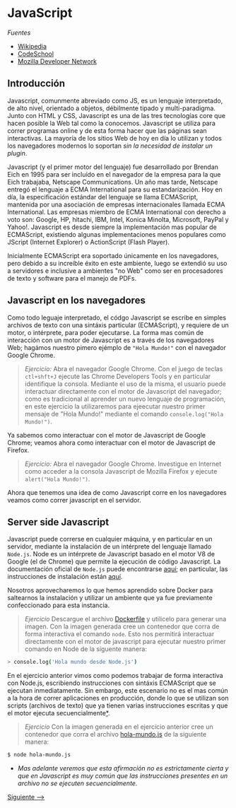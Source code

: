 JavaScript
===

*Fuentes*

- [Wikipedia](https://wikipedia.org/wiki/JavaScript)
- [CodeSchool](https://www.codeschool.com/)
- [Mozilla Developer Network](https://developer.mozilla.org)


Introducción
---

Javascript, comunmente abreviado como JS, es un lenguaje interpretado, de alto nivel, orientado a objetos, débilmente tipado y multi-paradigma.
Junto con HTML y CSS, Javascript es una de las tres tecnologías core que hacen posible la Web tal como la conocemos.
Javascript se utiliza para correr programas online y de esta forma hacer que las páginas sean interactivas. La mayoría de los sitios Web de hoy en día lo utilizan y todos los navegadores modernos lo soportan *sin la necesidad de instalar un plugin*.

Javascript (y el primer motor del lenguaje) fue desarrollado por Brendan Eich en 1995 para ser incluído en el navegador de la empresa para la que Eich trabajaba, Netscape Communications.
Un año mas tarde, Netscape entregó el lenguaje a ECMA International para su estandarización.
Hoy en día, la especificación estándar del lenguaje se llama ECMAScript, mantenida por una asociación de empresas internacionales llamada ECMA International. Las empresas miembro de ECMA International con derecho a voto son: Google, HP, hitachi, IBM, Intel, Konica Minolta, Microsoft, PayPal y Yahoo!.
Javascript es desde siempre la implementación mas popular de ECMAScript, existiendo algunas implementaciones menos populares como JScript (Internet Explorer) o ActionScript (Flash Player).

Inicialmente ECMAScript era soportado únicamente en los navegadores, pero debido a su increíble éxito en este ambiente, luego se extendió su uso a servidores e inclusive a ambientes "no Web" como ser en procesadores de texto y software para el manejo de PDFs.

Javascript en los navegadores
---

Como todo leguaje interpretado, el códgo Javascript se escribe en simples archivos de texto con una sintáxis particular (ECMAScript), y requiere de un motor, o intérprete, para poder ejecutarse.
La forma mas común de interacción con un motor de Javascript es a través de los navegadores Web; hagámos nuestro pimero ejémplo de ```"Hola Mundo!"``` con el navegador Google Chrome.

> *Ejercicio:*
> Abra el navegador Google Chrome.
> Con el juego de teclas ```ctl+shft+J``` ejecute las Chrome Developers Tools y en particular identifique la consola. Mediante el uso de la misma, el usuario puede interactuar directamente con el motor de Javascript del navegador; como es tradicional al aprender un nuevo lenguaje de programación, en este ejercicio la utilizaremos para ejeecutar nuestro primer mensaje de "Hola Mundo!" mediante el comando ```console.log("Hola Mundo!")```.

Ya sabemos como interactuar con el motor de Javascript de Google Chrome; veamos ahora como interactuar con el motor de Javascript de Firefox.

> *Ejercicio:*
> Abra el navegador Google Chrome.
> Investigue en Internet como acceder a la consola Javascript de Mozilla Firefox y ejecute ```alert("Hola Mundo!")```.

Ahora que tenemos una idea de como Javascript corre en los navegadores veamos como correr javascript en el servidor.

Server side Javascript
---

Javascript puede correrse en cualquier máquina, y en particular en un servidor, mediante la instalación de un intérprete del lenguaje llamado ```Node.js```. Node es un intérprete de Javascript basado en el motor V8 de Google (el de Chrome) que permite la ejecución de código Javascript. La documentación oficial de ```Node.js``` puede encontrarse [aquí](https://nodejs.org/en/docs/); en particular, las instrucciones de instalación están [aquí](https://nodejs.org/es/download/package-manager/#debian-and-ubuntu-based-linux-distributions).

Nosotros aprovecharemos lo que hemos aprendido sobre Docker para saltearnos la instalación y utilizar un ambiente que ya fue previamente confeccionado para esta instancia.

> *Ejercicio*
> Descargue el archivo [Dockerfile](Dockerfile) y utilicelo para generar una imagen. Con la imagen generada cree un contenedor que corra de forma interactiva el comando ```node```. Esto nos permitirá interactuar directamente con el motor de javascript para ejecutar nuestro primer comando en Node de la siguente manera:

```bash
> console.log('Hola mundo desde Node.js')
```

En el ejercicio anterior vimos como podemos trabajar de forma interactiva con Node.js, escribiendo instrucciones con sintáxis ECMAScript que se ejecutan inmediatamente. Sin embargo, este escenario no es el mas común a la hora de correr aplicaciones en producción, donde lo que se utilizan son scripts (archivos de texto) que ya tienen varias instrucciones escritas y que el motor ejecuta secuencialmente[*](#).

> *Ejercicio*
> Con la imagen generada en el ejercicio anterior cree un contenedor que corra el archivo [hola-mundo.js](hola-mundo.js) de la siguiente manera:

```bash
$ node hola-mundo.js
```


* _Mas adelante veremos que esta afirmación no es estrictamente cierta y que en Javascript es muy común que las instrucciones presentes en un archivo no se ejecuten secuencialmente._

[Siguiente -->](20170903-TiposDeDatos.md)
